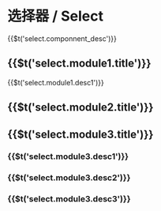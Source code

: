 # 选择器 / Select

<span>{{$t('select.componnent_desc')}}</span>

## <span>{{$t('select.module1.title')}}</span>

<span>{{$t('select.module1.desc1')}}</span>

## <span>{{$t('select.module2.title')}}</span>

## <span>{{$t('select.module3.title')}}</span>

### <span>{{$t('select.module3.desc1')}}</span>

### <span>{{$t('select.module3.desc2')}}</span>

### <span>{{$t('select.module3.desc3')}}</span>
